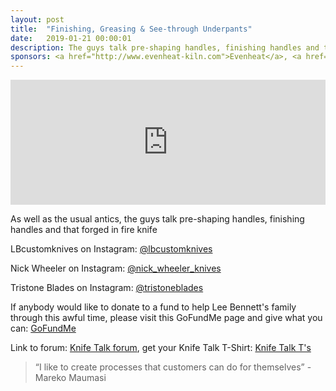 ```yaml
---
layout: post
title:  "Finishing, Greasing & See-through Underpants"
date:   2019-01-21 00:00:01
description: The guys talk pre-shaping handles, finishing handles and that forged in fire knife
sponsors: <a href="http://www.evenheat-kiln.com">Evenheat</a>, <a href="http://www.amktactical.com">AMKoncepts</a>
---
```


<iframe frameborder='0' height='200px' scrolling='no' seamless src='https://embed.simplecast.com/ee2496c2?color=f5f5f5' width='100%'></iframe>

As well as the usual antics, the guys talk pre-shaping handles, finishing handles and that forged in fire knife

LBcustomknives on Instagram: <a href="https://www.instagram.com/lbcustomknives"> @lbcustomknives</a>  

Nick Wheeler on Instagram: <a href="https://www.instagram.com/nick_wheeler_knives"> @nick_wheeler_knives</a>  

Tristone Blades on Instagram: <a href="https://www.instagram.com/tristoneblades"> @tristoneblades</a>  

If anybody would like to donate to a fund to help Lee Bennett's family through this awful time, please visit this GoFundMe page and give what you can: <a href="https://www.gofundme.com/to-help-raise-money-for-lee-bennett039s-family"> GoFundMe </a> 

   
  

Link to forum: <a href="http://forum.knifetalk.net">Knife Talk forum</a>, get your Knife Talk T-Shirt: <a href="https://www.chopknives.com/collections/t-shirts/products/knife-talk-t-shirt">Knife Talk T's</a> 




 


<blockquote class="largeQuote">“I like to create processes that customers can do for themselves” - Mareko Maumasi </blockquote>



